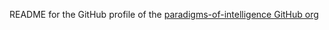 README for the GitHub profile of the [paradigms-of-intelligence GitHub
org](https://github.com/paradigms-of-intelligence)
